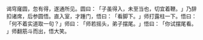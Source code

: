 谒穹窿圆，忽有得，遂通所见。圆曰：​「子虽得入，未至当也，切宜着鞭。​」乃辞扣诸席，后参圆悟。直入室，才踵门，悟曰：​「看脚下。​」师打露柱一下。悟曰：​「何不着实道取一句？​」师曰：​「师若摇头，弟子摆尾。​」悟曰：​「你试摆尾看。​」师翻筋斗而出，悟大笑。